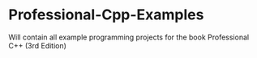 # Professional-Cpp-Examples
Will contain all example programming projects for the book Professional C++ (3rd Edition)
